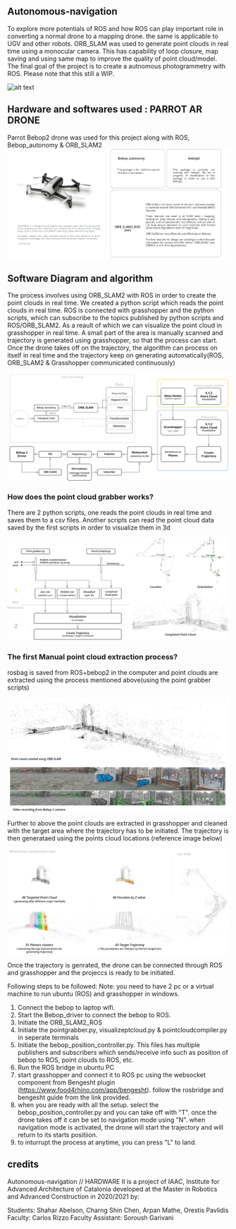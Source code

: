 ## Autonomous-navigation
To explore more potentials of ROS and how ROS can play important role in converting  a normal drone to a mapping drone. the same is applicable to UGV and other robots. ORB_SLAM was used to generate point clouds  in real time using a monocular camera. This has capability of loop closure, map saving and using same map to improve the quality of point cloud/model. The final goal of the project is to create a autnomous photogrammetry with ROS.
Please note that this still a WIP. 

![alt text](https://github.com/MRAC-IAAC/Autonomous-navigation/blob/main/Images/main.jpg "Autonomous Navigation")

## Hardware and softwares used : PARROT AR DRONE
Parrot Bebop2 drone was used for this project along with ROS, Bebop_autonomy & ORB_SLAM2 
![alt text](https://github.com/MRAC-IAAC/Autonomous-navigation/blob/main/Images/HardwareUsed.JPG "Hardware Used")

## Software Diagram and algorithm
The process involves using ORB_SLAM2 with ROS in order to create the point clouds in real time. We created a python script which reads the point clouds in real time. 
ROS is connected with grasshopper and the python scripts, which can subscribe to the topics published by python scripts and ROS/ORB_SLAM2. As a reault of which we can visualize the point cloud in grasshopper in real time. 
A small part of the area is manually scanned and trajectory is generated using grasshopper, so that the process can start. Once the drone takes off on the trajectory, the algorithm can process on itself in real time and the trajectory keep on generating automatically(ROS, ORB_SLAM2 & Grasshopper communicated continuously)

![alt text](https://github.com/MRAC-IAAC/Autonomous-navigation/blob/main/Images/Softwareprocess.png "Software Proces")

### How does the point cloud grabber works? 
There are 2 python scripts, one reads the point clouds in real time and saves them to a csv files. Another scripts can read the point cloud data saved by the first scripts in order to visualize them in 3d

![alt text](https://github.com/MRAC-IAAC/Autonomous-navigation/blob/main/Images/Softwareprocess2.JPG "Software Proces")

### The first Manual point cloud extraction process? 
rosbag is saved from ROS+bebop2 in the computer and point clouds are extracted using the process mentioned above(using the point grabber scripts)

![alt text](https://github.com/MRAC-IAAC/Autonomous-navigation/blob/main/Images/orbpoints.JPG "Software Proces")

Further to above the point clouds are extracted in grasshopper and cleaned with the target area where the trajectory has to be initiated. 
The trajectory is then generataed using the points cloud locations (reference image below)

![alt text](https://github.com/MRAC-IAAC/Autonomous-navigation/blob/main/Images/orbpoints3.JPG "Software Proces")

Once the trajectory is genrated, the drone can be connected through ROS and grasshopper and the projeccs is ready to be initiated. 

Following steps to be followed:
Note: you need to have 2 pc or a virtual machine to run ubuntu (ROS) and grasshopper in windows. 
1. Connect the bebop to laptop wifi.
2. Start the Bebop_driver to connect the bebop to ROS.
3. Initiate the ORB_SLAM2_ROS
4. Initiate the pointgrabber.py, visualizeptcloud.py & pointcloudcompiler.py in seperate terminals
5. Initiate the bebop_position_controller.py. This files has multiple publishers and subscribers which sends/receive info such as position of bebop to ROS, point clouds to ROS, etc. 
6. Run the ROS bridge in ubuntu PC
7. start grasshopper and connect it to ROS pc using the websocket component from Bengesht plugin (https://www.food4rhino.com/app/bengesht). follow the rosbridge and bengesht guide from the link provided. 
8. when you are ready with all the setup. select the bebop_position_controller.py and you can take off with "T". once the drone takes off it can be set to navigation mode using "N". when navigation mode is activated, the drone will start the trajectory and will return to its starts positiion. 
9. to inturrupt the process at anytime, you can press "L" to land. 

## credits
Autonomous-navigation // HARDWARE II is a project of IAAC, Institute for Advanced Architecture of Catalonia developed at the Master in Robotics and Advanced Construction in 2020/2021 by:

Students: Shahar Abelson, Charng Shin Chen, Arpan Mathe, Orestis Pavlidis
Faculty: Carlos Rizzo
Faculty Assistant: Soroush Garivani 

